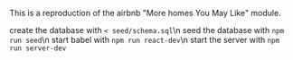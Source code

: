 This is a reproduction of the airbnb "More homes You May Like" module.

create the database with ```< seed/schema.sql```\n
seed the database with ```npm run seed```\n
start babel with ```npm run react-dev```\n
start the server with ```npm run server-dev```
